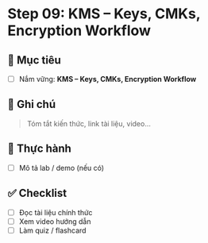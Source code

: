 # Step 09: KMS – Keys, CMKs, Encryption Workflow

## 🎯 Mục tiêu
- [ ] Nắm vững: **KMS – Keys, CMKs, Encryption Workflow**

## 📘 Ghi chú
> Tóm tắt kiến thức, link tài liệu, video...

## 🧪 Thực hành
- [ ] Mô tả lab / demo (nếu có)

## ✅ Checklist
- [ ] Đọc tài liệu chính thức
- [ ] Xem video hướng dẫn
- [ ] Làm quiz / flashcard
